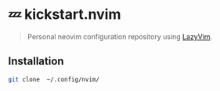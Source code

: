 # 💤 kickstart.nvim

> Personal neovim configuration repository using [LazyVim](https://github.com/LazyVim/LazyVim).


## Installation

```bash
git clone  ~/.config/nvim/
```
